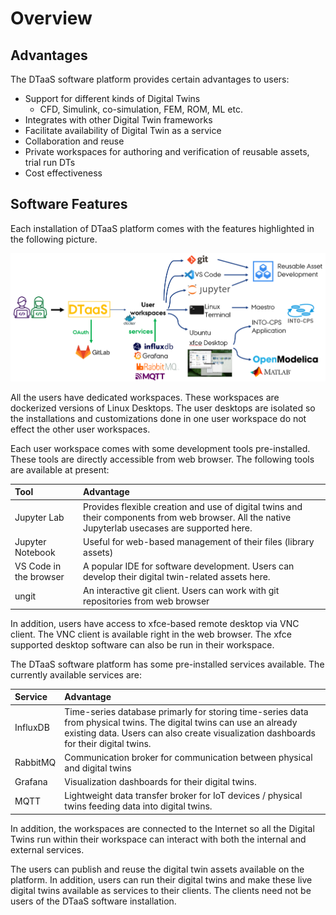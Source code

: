 # Overview

## Advantages

The DTaaS software platform provides certain advantages to users:

* Support for different kinds of Digital Twins
  - CFD, Simulink, co-simulation, FEM, ROM, ML etc.
* Integrates with other Digital Twin frameworks
* Facilitate availability of Digital Twin as a service
* Collaboration and reuse
* Private workspaces for authoring and verification
  of reusable assets, trial run DTs
* Cost effectiveness

## Software Features

Each installation of DTaaS platform comes with
the features highlighted in the following picture.

![Features](current-status.png)

All the users have dedicated workspaces.
These workspaces are dockerized versions of Linux Desktops.
The user desktops are isolated so the installations and
customizations done in one user workspace do not effect the
other user workspaces.

Each user workspace comes with some development tools pre-installed.
These tools are directly accessible from web browser.
The following tools are available at present:

| Tool | Advantage |
|:---|:---|
| Jupyter Lab | Provides flexible creation and use of digital twins and their components from web browser. All the native Jupyterlab usecases are supported here. |
| Jupyter Notebook | Useful for web-based management of their files (library assets) |
| VS Code in the browser | A popular IDE for software development. Users can develop their digital twin-related assets here. |
| ungit | An interactive git client. Users can work with git repositories from web browser |

In addition, users have access to xfce-based remote desktop via VNC client.
The VNC client is available right in the web browser.
The xfce supported desktop software can also be run in their workspace.

The DTaaS software platform has some pre-installed services available.
The currently available services are:

| Service | Advantage |
|:---|:---|
| InfluxDB | Time-series database primarly for storing time-series data from physical twins. The digital twins can use an already existing data. Users can also create visualization dashboards for their digital twins. |
| RabbitMQ | Communication broker for communication between physical and digital twins |
| Grafana | Visualization dashboards for their digital twins. |
| MQTT | Lightweight data transfer broker for IoT devices / physical twins feeding data into digital twins. |

In addition, the workspaces are connected to the Internet so
all the Digital Twins run within their workspace can interact
with both the internal and external services.

The users can publish and reuse the digital twin assets
available on the platform. In addition, users can run their
digital twins and make these live digital twins available as
services to their clients. The clients need not be users of
the DTaaS software installation.
